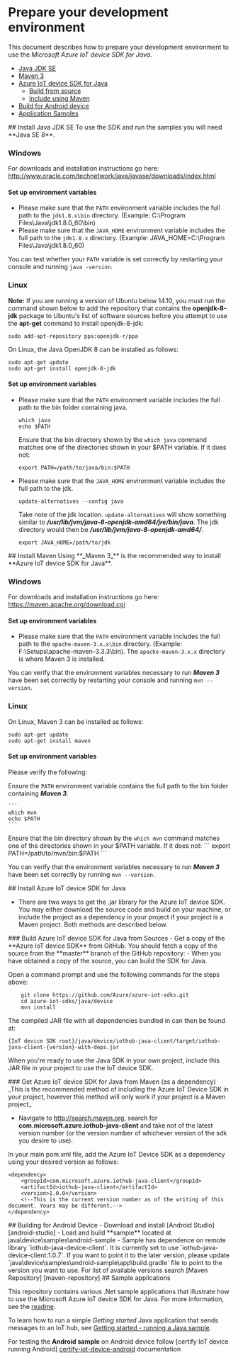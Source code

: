 # Prepare your development environment

This document describes how to prepare your development environment to use the *Microsoft Azure IoT device SDK for Java*.

- [Java JDK SE](#installjava)
- [Maven 3](#installmaven)
- [Azure IoT device SDK for Java](#installiot)
	- [Build from source](#installiotsource)
	- [Include using Maven](#installiotmaven)
 -  [Build for Android device](#installiotandroid)
- [Application Samples](#samplecode)

<a name="installjava"/>
## Install Java JDK SE
To use the SDK and run the samples you will need **Java SE 8**.

### Windows
For downloads and installation instructions go here: http://www.oracle.com/technetwork/java/javase/downloads/index.html

#### Set up environment variables
- Please make sure that the `PATH` environment variable includes the full path to the `jdk1.8.x\bin` directory. (Example: C:\\Program Files\\Java\\jdk1.8.0_60\\bin)
- Please make sure that the `JAVA_HOME` environment variable includes the full path to the `jdk1.8.x` directory. (Example: JAVA_HOME=C:\\Program Files\\Java\\jdk1.8.0_60)

You can test whether your `PATH` variable is set correctly by restarting your console and running `java -version`.

### Linux

**Note:** If you are running a version of Ubuntu below 14.10, you must run the command shown below to add the repository that contains the **openjdk-8-jdk** package to Ubuntu's list of software sources before you attempt to use the **apt-get** command to install openjdk-8-jdk:

```
sudo add-apt-repository ppa:openjdk-r/ppa
```


On Linux, the Java OpenJDK 8 can be installed as follows:

```
sudo apt-get update
sudo apt-get install openjdk-8-jdk
```

#### Set up environment variables
- Please make sure that the `PATH` environment variable includes the full path to the bin folder containing java.

	```
	which java
	echo $PATH
	```
	Ensure that the bin directory shown by the ```which java``` command matches one of the directories shown in your $PATH variable.
	If it does not:
	```
	export PATH=/path/to/java/bin:$PATH
	```

- Please make sure that the `JAVA_HOME` environment variable includes the full path to the jdk.

	```
	update-alternatives --config java
	```
	Take note of the jdk location. ```update-alternatives``` will show something similar to ***/usr/lib/jvm/java-8-openjdk-amd64/jre/bin/java***. The jdk directory would then be ***/usr/lib/jvm/java-8-openjdk-amd64/***.

	```
	export JAVA_HOME=/path/to/jdk
	```


<a name="installmaven"/>
## Install Maven
Using **_Maven 3_** is the recommended way to install **Azure IoT device SDK for Java**.

### Windows
For downloads and installation instructions go here: https://maven.apache.org/download.cgi

#### Set up environment variables
- Please make sure that the `PATH` environment variable includes the full path to the `apache-maven-3.x.x\bin` directory. (Example: F:\\Setups\\apache-maven-3.3.3\\bin). The `apache-maven-3.x.x` directory is where Maven 3 is installed.

You can verify that the environment variables necessary to run **_Maven 3_** have been set correctly by restarting your console and running `mvn --version`.

### Linux
On Linux, Maven 3 can be installed as follows:

```
sudo apt-get update
sudo apt-get install maven
```

#### Set up environment variables

Please verify the following:

Ensure the `PATH` environment variable contains the full path to the bin folder containing **_Maven 3_**.

	```
	which mvn
	echo $PATH
	```
Ensure that the bin directory shown by the ```which mvn``` command matches one of the directories shown in your $PATH variable.
	If it does not:
	```
	export PATH=/path/to/mvn/bin:$PATH
	```

You can verify that the environment variables necessary to run **_Maven 3_** have been set correctly by running `mvn --version`.

<a name="installiot"/>
## Install Azure IoT device SDK for Java

- There are two ways to get the .jar library for the Azure IoT device SDK. You may either download the source code and build on your machine, or include the project as a dependency in your project if your project is a Maven project. Both methods are described below.

<a name="installiotsource">
### Build Azure IoT device SDK for Java from Sources
- Get a copy of the **Azure IoT device SDK** from GitHub. You should fetch a copy of the source from the **master** branch of the GitHub repository: <https://github.com/Azure/azure-iot-sdks>
- When you have obtained a copy of the source, you can build the SDK for Java.

Open a command prompt and use the following commands for the steps above:

```
	git clone https://github.com/Azure/azure-iot-sdks.git
	cd azure-iot-sdks/java/device
	mvn install
```

The compiled JAR file with all dependencies bundled in can then be found at:

```
{IoT device SDK root}/java/device/iothub-java-client/target/iothub-java-client-{version}-with-deps.jar
```

When you're ready to use the Java SDK in your own project, include this JAR file in your project to use the IoT device SDK.

<a name="installiotmaven">
### Get Azure IoT device SDK for Java from Maven (as a dependency)
_This is the recommended method of including the Azure IoT Device SDK in your project, however this method will only work if your project is a Maven project_

- Navigate to http://search.maven.org, search for **com.microsoft.azure.iothub-java-client** and take not of the latest version number (or the version number of whichever version of the sdk you desire to use).

In your main pom.xml file, add the Azure IoT Device SDK as a dependency using your desired version as follows:
```
<dependency>
    <groupId>com.microsoft.azure.iothub-java-client</groupId>
    <artifactId>iothub-java-client</artifactId>
    <version>1.0.0</version>
	<!--This is the current version number as of the writing of this document. Yours may be different.-->
</dependency>
```
<a name="installiotandroid"> 
## Building for Android Device
- Download and install [Android Studio][android-studio]
- Load and build **sample** located at java\device\samples\android-sample
- Sample has dependence on remote library `iothub-java-device-client`. It is currently set to use `iothub-java-device-client:1.0.7`. If you want to point it to the later version, please update `java\device\samples\android-sample\app\build.gradle` file to point to the version you want to use. For list of available versions search [Maven Repository] [maven-repository]


<a name="samplecode">
## Sample applications

This repository contains various .Net sample applications that illustrate how to use the Microsoft Azure IoT device SDK for Java. For more information, see the [readme][readme].

To learn how to run a simple *Getting started* Java application that sends messages to an IoT hub, see [Getting started - running a Java sample][lnk-getstarted].

For testing the **Android sample** on Android device follow [certify IoT device running Android] [certify-iot-device-android] documentation

[readme]: https://github.com/Azure/azure-iot-sdk-java/blob/master/device/readme.md
[lnk-getstarted]: java-run-sample.md
[android-studio]: https://developer.android.com/studio/index.html
[certify-iot-device-android]:https://github.com/Azure/azure-iot-sdks/blob/master/doc/iotcertification/iot_certification_android_java/iot_certification_android_java.md
[maven-repository]:http://search.maven.org/#search%7Cga%7C1%7Ciothub-java-device-client


